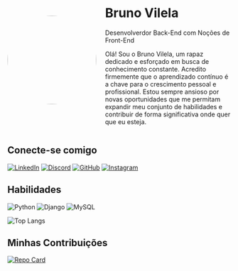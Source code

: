 <div style="display: flex; align-items: center;">
    <img src="https://avatars.githubusercontent.com/u/163362352?v=4" width="200" height="200" style="border-radius: 50%; margin-right: 20px;">
    <div>
        <h1>Bruno Vilela</h1>
        <p>Desenvolverdor Back-End com Noções de Front-End</p>
        <p>Olá! Sou o Bruno Vilela, um rapaz dedicado e esforçado em busca de conhecimento constante. Acredito firmemente que o aprendizado contínuo é a chave para o crescimento pessoal e profissional. Estou sempre ansioso por novas oportunidades que me permitam expandir meu conjunto de habilidades e contribuir de forma significativa onde quer que eu esteja.

</p>
    </div>
</div>

## Conecte-se comigo
[![LinkedIn](https://img.shields.io/badge/LinkedIn-0077B5?style=for-the-badge&logo=linkedin&logoColor=white)](https://www.linkedin.com/in/brunovilela7/)
[![Discord](https://img.shields.io/badge/Discord-7289DA?style=for-the-badge&logo=discord&logoColor=white)](https://discord.com/channels/570958494677729280)
[![GitHub](https://img.shields.io/badge/GitHub-100000?style=for-the-badge&logo=github&logoColor=white)](https://github.com/Vilela77)
[![Instagram](https://img.shields.io/badge/-Instagram-%23E4405F?style=for-the-badge&logo=instagram&logoColor=white)](https://www.instagram.com/bruno_vilela7/)


## Habilidades

![Python](https://img.shields.io/badge/python-3670A0?style=for-the-badge&logo=python&logoColor=ffdd54)
![Django](https://img.shields.io/badge/django-092E20?style=for-the-badge&logo=django&logoColor=white)
![MySQL](https://img.shields.io/badge/mysql-4479A1?style=for-the-badge&logo=mysql&logoColor=white)


![Top Langs](https://github-readme-stats-git-masterrstaa-rickstaa.vercel.app/api/top-langs/?username=Vilela77&layout=compact&bg_color=156&border_color=999A3DC&title_color=412E94D5F&text_color=FFF)

## Minhas Contribuições 
[![Repo Card](https://github-readme-stats.vercel.app/api/pin/?username=Vilela77&repo=dio-lab-open-source&bg_color=156&border_color=999A3DC&show_icons=true&icon_color=3DC&title_color=412E94D5F&text_color=FFF)](https://github.com/vilela77/dio-lab-open-source)